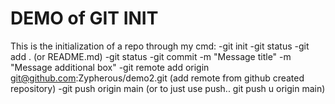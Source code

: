 # DEMO of GIT INIT

This is the initialization of a repo through my cmd:
-git init
-git status
-git add . (or README.md)
-git status
-git commit -m "Message title" -m "Message additional box"
-git remote add origin git@github.com:Zypherous/demo2.git (add remote from github created repository)
-git push origin main (or to just use push.. git push u origin main)
